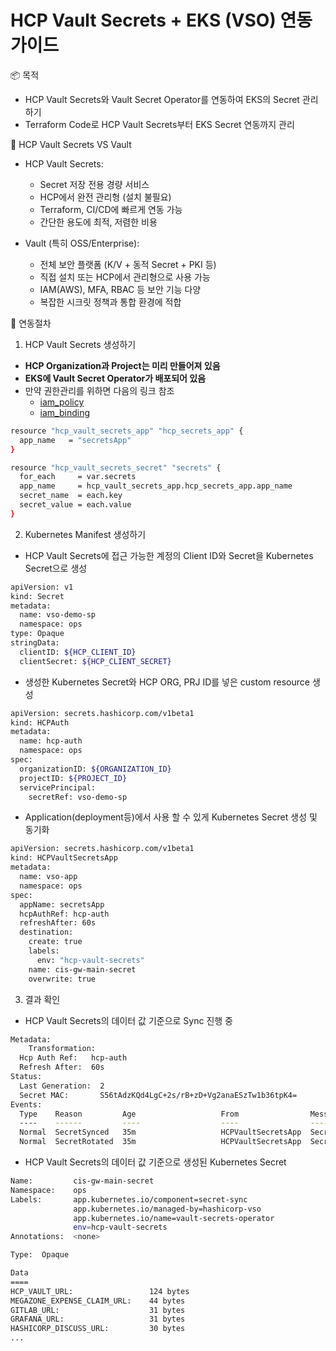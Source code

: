 # HCP Vault Secrets + EKS (VSO) 연동 가이드

📦 목적
- HCP Vault Secrets와 Vault Secret Operator를 연동하여 EKS의 Secret 관리하기
- Terraform Code로 HCP Vault Secrets부터 EKS Secret 연동까지 관리

🎯 HCP Vault Secrets VS Vault 
- HCP Vault Secrets:
    - Secret 저장 전용 경량 서비스 
    - HCP에서 완전 관리형 (설치 불필요)
    - Terraform, CI/CD에 빠르게 연동 가능
    - 간단한 용도에 최적, 저렴한 비용

- Vault (특히 OSS/Enterprise):
    - 전체 보안 플랫폼 (K/V + 동적 Secret + PKI 등)
    - 직접 설치 또는 HCP에서 관리형으로 사용 가능
    - IAM(AWS), MFA, RBAC 등 보안 기능 다양
    - 복잡한 시크릿 정책과 통합 환경에 적합

📐 연동절차

1. HCP Vault Secrets 생성하기
- **HCP Organization과 Project는 미리 만들어져 있음**
- **EKS에 Vault Secret Operator가 배포되어 있음**
- 만약 권한관리를 위하면 다음의 링크 참조
  - [iam_policy](https://registry.terraform.io/providers/hashicorp/hcp/latest/docs/resources/vault_secrets_app_iam_policy)
  - [iam_binding](https://registry.terraform.io/providers/hashicorp/hcp/latest/docs/resources/vault_secrets_app_iam_binding)

```bash
resource "hcp_vault_secrets_app" "hcp_secrets_app" {
  app_name   = "secretsApp"
}

resource "hcp_vault_secrets_secret" "secrets" {
  for_each     = var.secrets
  app_name     = hcp_vault_secrets_app.hcp_secrets_app.app_name
  secret_name  = each.key
  secret_value = each.value
}
```

2. Kubernetes Manifest 생성하기
- HCP Vault Secrets에 접근 가능한 계정의 Client ID와 Secret을 Kubernetes Secret으로 생성
```bash
apiVersion: v1
kind: Secret
metadata:
  name: vso-demo-sp
  namespace: ops
type: Opaque
stringData:
  clientID: ${HCP_CLIENT_ID}
  clientSecret: ${HCP_CLIENT_SECRET}
```

- 생성한 Kubernetes Secret와 HCP ORG, PRJ ID를 넣은 custom resource 생성
```bash
apiVersion: secrets.hashicorp.com/v1beta1
kind: HCPAuth
metadata:
  name: hcp-auth
  namespace: ops
spec:
  organizationID: ${ORGANIZATION_ID}
  projectID: ${PROJECT_ID}
  servicePrincipal:
    secretRef: vso-demo-sp
```

- Application(deployment등)에서 사용 할 수 있게 Kubernetes Secret 생성 및 동기화
```bash
apiVersion: secrets.hashicorp.com/v1beta1
kind: HCPVaultSecretsApp
metadata:
  name: vso-app
  namespace: ops
spec:
  appName: secretsApp
  hcpAuthRef: hcp-auth
  refreshAfter: 60s
  destination:
    create: true
    labels:
      env: "hcp-vault-secrets"    
    name: cis-gw-main-secret
    overwrite: true
```

3. 결과 확인

- HCP Vault Secrets의 데이터 값 기준으로 Sync 진행 중
```bash
Metadata:                                                                                          Creation Timestamp:  2025-04-21T06:04:49Z                                                        Finalizers:                                                                                        hcpvaultsecretsapp.secrets.hashicorp.com/finalizer                                             Generation:        2                                                                             Resource Version:  88654326                                                                      UID:               bdccb0ab-80f1-4b15-ad44-0dc339b1333e                                        Spec:                                                                                              App Name:  secretsApp                                                                            Destination:                                                                                       Create:  true                                                                                    Labels:                                                                                            Env:      hcp-vault-secrets                                                                    Name:       cis-gw-main-secret                                                                   Overwrite:  true
    Transformation:
  Hcp Auth Ref:   hcp-auth
  Refresh After:  60s
Status:
  Last Generation:  2
  Secret MAC:       S56tAdzKQd4LgC+2s/rB+zD+Vg2anaESzTw1b36tpK4=
Events:
  Type    Reason         Age                   From                Message
  ----    ------         ----                  ----                -------
  Normal  SecretSynced   35m                   HCPVaultSecretsApp  Secret synced
  Normal  SecretRotated  35m                   HCPVaultSecretsApp  Secret synced
```

- HCP Vault Secrets의 데이터 값 기준으로 생성된 Kubernetes Secret
```bash
Name:         cis-gw-main-secret
Namespace:    ops
Labels:       app.kubernetes.io/component=secret-sync
              app.kubernetes.io/managed-by=hashicorp-vso
              app.kubernetes.io/name=vault-secrets-operator
              env=hcp-vault-secrets
Annotations:  <none>

Type:  Opaque

Data
====
HCP_VAULT_URL:                 124 bytes
MEGAZONE_EXPENSE_CLAIM_URL:    44 bytes
GITLAB_URL:                    31 bytes
GRAFANA_URL:                   31 bytes
HASHICORP_DISCUSS_URL:         30 bytes
...
```